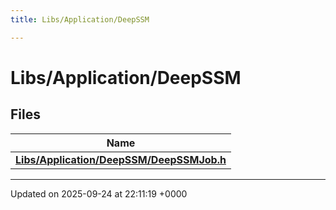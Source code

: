 ```yaml
---
title: Libs/Application/DeepSSM

---
```


# Libs/Application/DeepSSM



## Files

| Name           |
| -------------- |
| **[Libs/Application/DeepSSM/DeepSSMJob.h](../Files/DeepSSMJob_8h.md#file-deepssmjob.h)**  |






-------------------------------

Updated on 2025-09-24 at 22:11:19 +0000
